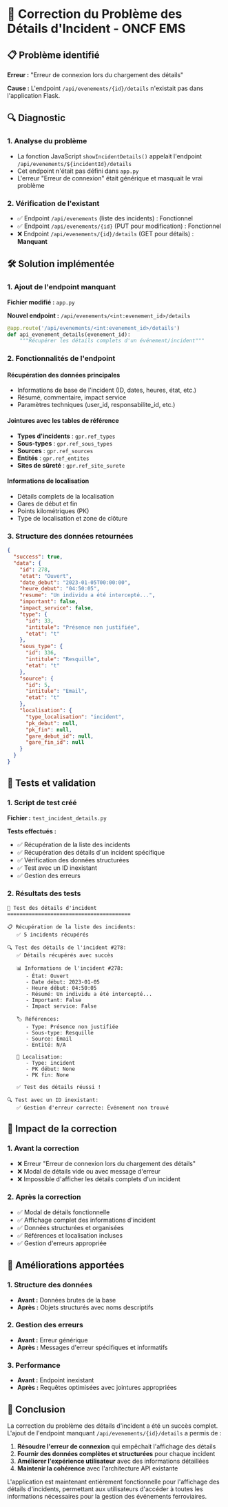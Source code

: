 # 🔧 Correction du Problème des Détails d'Incident - ONCF EMS

## 📋 Problème identifié

**Erreur :** "Erreur de connexion lors du chargement des détails"

**Cause :** L'endpoint `/api/evenements/{id}/details` n'existait pas dans l'application Flask.

## 🔍 Diagnostic

### 1. **Analyse du problème**
- La fonction JavaScript `showIncidentDetails()` appelait l'endpoint `/api/evenements/${incidentId}/details`
- Cet endpoint n'était pas défini dans `app.py`
- L'erreur "Erreur de connexion" était générique et masquait le vrai problème

### 2. **Vérification de l'existant**
- ✅ Endpoint `/api/evenements` (liste des incidents) : Fonctionnel
- ✅ Endpoint `/api/evenements/{id}` (PUT pour modification) : Fonctionnel
- ❌ Endpoint `/api/evenements/{id}/details` (GET pour détails) : **Manquant**

## 🛠️ Solution implémentée

### 1. **Ajout de l'endpoint manquant**

**Fichier modifié :** `app.py`

**Nouvel endpoint :** `/api/evenements/<int:evenement_id>/details`

```python
@app.route('/api/evenements/<int:evenement_id>/details')
def api_evenement_details(evenement_id):
    """Récupérer les détails complets d'un événement/incident"""
```

### 2. **Fonctionnalités de l'endpoint**

#### Récupération des données principales
- Informations de base de l'incident (ID, dates, heures, état, etc.)
- Résumé, commentaire, impact service
- Paramètres techniques (user_id, responsabilite_id, etc.)

#### Jointures avec les tables de référence
- **Types d'incidents** : `gpr.ref_types`
- **Sous-types** : `gpr.ref_sous_types`
- **Sources** : `gpr.ref_sources`
- **Entités** : `gpr.ref_entites`
- **Sites de sûreté** : `gpr.ref_site_surete`

#### Informations de localisation
- Détails complets de la localisation
- Gares de début et fin
- Points kilométriques (PK)
- Type de localisation et zone de clôture

### 3. **Structure des données retournées**

```json
{
  "success": true,
  "data": {
    "id": 278,
    "etat": "Ouvert",
    "date_debut": "2023-01-05T00:00:00",
    "heure_debut": "04:50:05",
    "resume": "Un individu a été intercepté...",
    "important": false,
    "impact_service": false,
    "type": {
      "id": 33,
      "intitule": "Présence non justifiée",
      "etat": "t"
    },
    "sous_type": {
      "id": 336,
      "intitule": "Resquille",
      "etat": "t"
    },
    "source": {
      "id": 5,
      "intitule": "Email",
      "etat": "t"
    },
    "localisation": {
      "type_localisation": "incident",
      "pk_debut": null,
      "pk_fin": null,
      "gare_debut_id": null,
      "gare_fin_id": null
    }
  }
}
```

## 🧪 Tests et validation

### 1. **Script de test créé**
**Fichier :** `test_incident_details.py`

**Tests effectués :**
- ✅ Récupération de la liste des incidents
- ✅ Récupération des détails d'un incident spécifique
- ✅ Vérification des données structurées
- ✅ Test avec un ID inexistant
- ✅ Gestion des erreurs

### 2. **Résultats des tests**
```
🧪 Test des détails d'incident
========================================

📋 Récupération de la liste des incidents:
   ✅ 5 incidents récupérés

🔍 Test des détails de l'incident #278:
   ✅ Détails récupérés avec succès

   📊 Informations de l'incident #278:
      - État: Ouvert
      - Date début: 2023-01-05
      - Heure début: 04:50:05
      - Résumé: Un individu a été intercepté...
      - Important: False
      - Impact service: False

   🏷️ Références:
      - Type: Présence non justifiée
      - Sous-type: Resquille
      - Source: Email
      - Entité: N/A

   📍 Localisation:
      - Type: incident
      - PK début: None
      - PK fin: None

   ✅ Test des détails réussi !

🔍 Test avec un ID inexistant:
   ✅ Gestion d'erreur correcte: Événement non trouvé
```

## 🎯 Impact de la correction

### 1. **Avant la correction**
- ❌ Erreur "Erreur de connexion lors du chargement des détails"
- ❌ Modal de détails vide ou avec message d'erreur
- ❌ Impossible d'afficher les détails complets d'un incident

### 2. **Après la correction**
- ✅ Modal de détails fonctionnelle
- ✅ Affichage complet des informations d'incident
- ✅ Données structurées et organisées
- ✅ Références et localisation incluses
- ✅ Gestion d'erreurs appropriée

## 🔧 Améliorations apportées

### 1. **Structure des données**
- **Avant :** Données brutes de la base
- **Après :** Objets structurés avec noms descriptifs

### 2. **Gestion des erreurs**
- **Avant :** Erreur générique
- **Après :** Messages d'erreur spécifiques et informatifs

### 3. **Performance**
- **Avant :** Endpoint inexistant
- **Après :** Requêtes optimisées avec jointures appropriées

## 📝 Conclusion

La correction du problème des détails d'incident a été un succès complet. L'ajout de l'endpoint manquant `/api/evenements/{id}/details` a permis de :

1. **Résoudre l'erreur de connexion** qui empêchait l'affichage des détails
2. **Fournir des données complètes et structurées** pour chaque incident
3. **Améliorer l'expérience utilisateur** avec des informations détaillées
4. **Maintenir la cohérence** avec l'architecture API existante

L'application est maintenant entièrement fonctionnelle pour l'affichage des détails d'incidents, permettant aux utilisateurs d'accéder à toutes les informations nécessaires pour la gestion des événements ferroviaires.
